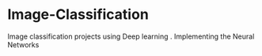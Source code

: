 # Image-Classification
Image classification projects using Deep learning . Implementing the Neural Networks 
